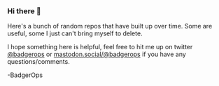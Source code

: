 ### Hi there 👋

Here's a bunch of random repos that have built up over time. Some are useful, some I just can't bring myself to delete.

I hope something here is helpful, feel free to hit me up on twitter [@badgerops](https://twitter.com/badgerops) or [mastodon.social/@badgerops](https://mastodon.social/@badgerops) if you have any questions/comments.

-BadgerOps


<!--
meh, not sure how I feel about this...

#### Fun language stats:

![Top Langs](https://github-readme-stats.vercel.app/api/top-langs/?username=badgerops&layout=compact&theme=gruvbox)


#### And overall github stats, how does the calcuation work 🤔

![](https://github-readme-stats.vercel.app/api?username=badgerops&theme=gruvbox)

-->

<!--
**BadgerOps/badgerops** is a ✨ _special_ ✨ repository because its `README.md` (this file) appears on your GitHub profile.

Here are some ideas to get you started:

- 🔭 I’m currently working on ...
- 🌱 I’m currently learning ...
- 👯 I’m looking to collaborate on ...
- 🤔 I’m looking for help with ...
- 💬 Ask me about ...
- 📫 How to reach me: ...
- 😄 Pronouns: ...
- ⚡ Fun fact: ...
-->
